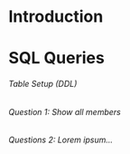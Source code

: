 # Introduction

# SQL Queries

###### Table Setup (DDL)

###### Question 1: Show all members 



###### Questions 2: Lorem ipsum...



